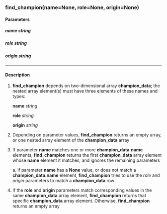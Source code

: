 ### find_champion(name=None, role=None, origin=None)

#### Parameters

##### name *string*
##### role *string*
##### origin *string*
---
#### Description

1. **find_champion** depends on two-dimensional array **champion_data**; the nested array element(s) must have three elements of these names and types:

   **name** *string*
   
   **role** *string*
   
   **origin** *string*

2. Depending on parameter values, **find_champion** returns an empty array, or one nested array element of the **champion_data** array

3. If parameter **name** matches one or more **champion_data.name** elements, **find_champion** returns the first **champion_data** array element whose **name** element it matches, and ignores the remaining parameters

   a. if parameter **name** has a **None** value, or does not match a **champion_data.name** element, **find_champion** tries to use the *role* and *origin* parameters to match a **champion_data** row

4. If the **role** and **origin** parameters match corresponding values in the same **champion_data** array element, **find_champion** returns that specific **champion_data** array element. Otherwise, **find_champion** returns an empty array
